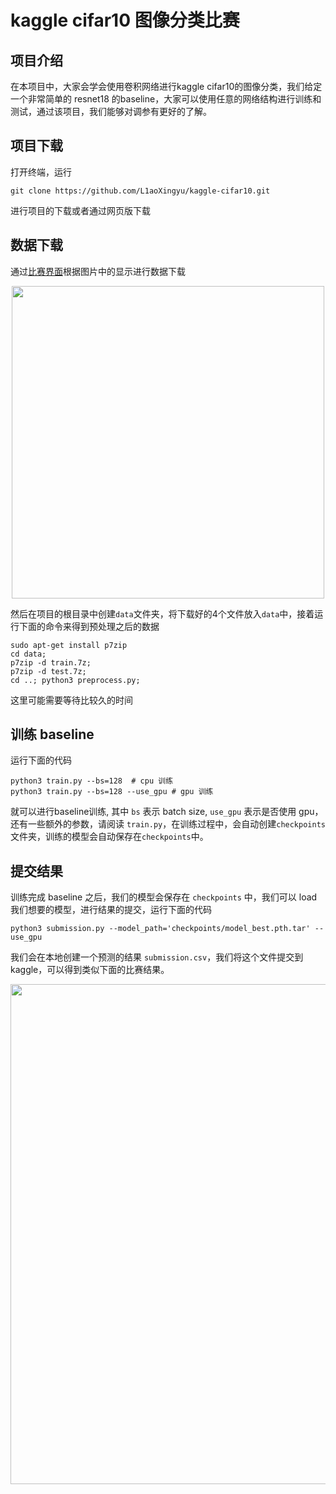 # kaggle cifar10 图像分类比赛

## 项目介绍

在本项目中，大家会学会使用卷积网络进行kaggle cifar10的图像分类，我们给定一个非常简单的 resnet18 的baseline，大家可以使用任意的网络结构进行训练和测试，通过该项目，我们能够对调参有更好的了解。

## 项目下载

打开终端，运行

```
git clone https://github.com/L1aoXingyu/kaggle-cifar10.git
```

进行项目的下载或者通过网页版下载

## 数据下载
通过[比赛界面](https://www.kaggle.com/c/cifar-10)根据图片中的显示进行数据下载

<div align=center>
<img src='https://ws1.sinaimg.cn/large/006tNbRwly1fwai15kmgvj31he13aq5k.jpg' width='500'>
</div>

然后在项目的根目录中创建`data`文件夹，将下载好的4个文件放入`data`中，接着运行下面的命令来得到预处理之后的数据

```
sudo apt-get install p7zip
cd data;
p7zip -d train.7z;
p7zip -d test.7z;
cd ..; python3 preprocess.py;
```

这里可能需要等待比较久的时间

## 训练 baseline
运行下面的代码

```
python3 train.py --bs=128  # cpu 训练
python3 train.py --bs=128 --use_gpu # gpu 训练
```

就可以进行baseline训练, 其中 `bs` 表示 batch size, `use_gpu` 表示是否使用 gpu，还有一些额外的参数，请阅读 `train.py`，在训练过程中，会自动创建`checkpoints`文件夹，训练的模型会自动保存在`checkpoints`中。

## 提交结果
训练完成 baseline 之后，我们的模型会保存在 `checkpoints` 中，我们可以 load 我们想要的模型，进行结果的提交，运行下面的代码

```
python3 submission.py --model_path='checkpoints/model_best.pth.tar' --use_gpu
```

我们会在本地创建一个预测的结果 `submission.csv`，我们将这个文件提交到 kaggle，可以得到类似下面的比赛结果。

<div align=center>
<img src='https://ws2.sinaimg.cn/large/006tNbRwly1fwa9n14kymj30rf061aa5.jpg' width='800'>
</div>
